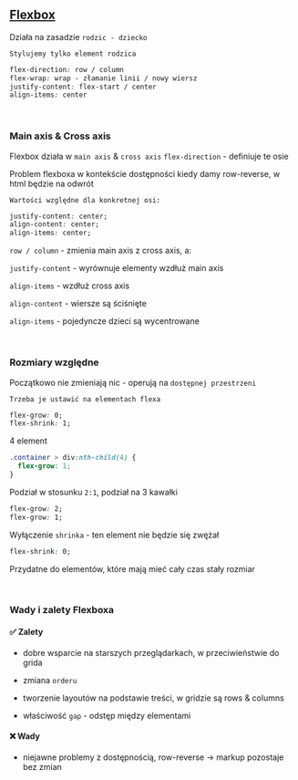 ## [Flexbox](https://css-tricks.com/snippets/css/a-guide-to-flexbox/)

Działa na zasadzie `rodzic - dziecko`

`Stylujemy tylko element rodzica`

```css
flex-direction: row / column
flex-wrap: wrap - złamanie linii / nowy wiersz
justify-content: flex-start / center
align-items: center
```

<br>

### Main axis & Cross axis

Flexbox działa w `main axis` & `cross axis`
`flex-direction` - definiuje te osie

Problem flexboxa w kontekście dostępności kiedy damy row-reverse, w html będzie na odwrót

`Wartości względne dla konkretnej osi:`

```css
justify-content: center;
align-content: center;
align-items: center;
```

`row / column` - zmienia main axis z cross axis, a:

`justify-content` - wyrównuje elementy wzdłuż main axis

`align-items` - wzdłuż cross axis

`align-content` - wiersze są ściśnięte

`align-items` - pojedyncze dzieci są wycentrowane

<br>

### Rozmiary względne

Początkowo nie zmieniają nic - operują na `dostępnej przestrzeni`

`Trzeba je ustawić na elementach flexa`

```css
flex-grow: 0;
flex-shrink: 1;
```

4 element

```css
.container > div:nth-child(4) {
  flex-grow: 1;
}
```

Podział w stosunku `2:1`, podział na 3 kawałki

```css
flex-grow: 2;
flex-grow: 1;
```

Wyłączenie `shrinka` - ten element nie będzie się zwężał

```css
flex-shrink: 0;
```

Przydatne do elementów, które mają mieć cały czas stały rozmiar

<br>

### Wady i zalety Flexboxa

#### ✅ Zalety

- dobre wsparcie na starszych przeglądarkach, w przeciwieństwie do grida

- zmiana `orderu`

- tworzenie layoutów na podstawie treści, w gridzie są rows & columns

- właściwość `gap` - odstęp między elementami

#### ❌ Wady

- niejawne problemy z dostępnością, row-reverse -> markup pozostaje bez zmian
